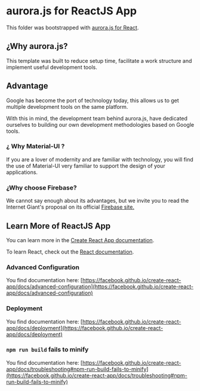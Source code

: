 # aurora.js for ReactJS App

This folder was bootstrapped with [aurora.js for React](https://github.com/arcaela/aurora.js).

## ¿Why aurora.js?

This template was built to reduce setup time, facilitate a work structure and implement useful development tools.

## Advantage

Google has become the port of technology today, this allows us to get multiple development tools on the same platform.

With this in mind, the development team behind aurora.js, have dedicated ourselves to building our own development methodologies based on Google tools.

### ¿ Why Material-UI ?
If you are a lover of modernity and are familiar with technology, you will find the use of Material-UI very familiar to support the design of your applications.

### ¿Why choose Firebase?
We cannot say enough about its advantages, but we invite you to read the Internet Giant's proposal on its official [Firebase site.](https://firebase.google.com/)



## Learn More of ReactJS App

You can learn more in the [Create React App documentation](https://facebook.github.io/create-react-app/docs/getting-started).

To learn React, check out the [React documentation](https://reactjs.org/).

### Advanced Configuration

You find documentation  here: [https://facebook.github.io/create-react-app/docs/advanced-configuration](https://facebook.github.io/create-react-app/docs/advanced-configuration)

### Deployment

You find documentation here: [https://facebook.github.io/create-react-app/docs/deployment](https://facebook.github.io/create-react-app/docs/deployment)

### `npm run build` fails to minify

You find documentation  here: [https://facebook.github.io/create-react-app/docs/troubleshooting#npm-run-build-fails-to-minify](https://facebook.github.io/create-react-app/docs/troubleshooting#npm-run-build-fails-to-minify)
